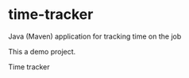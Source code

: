 # time-tracker
Java (Maven) application for tracking time on the job

This a demo project.

Time tracker
